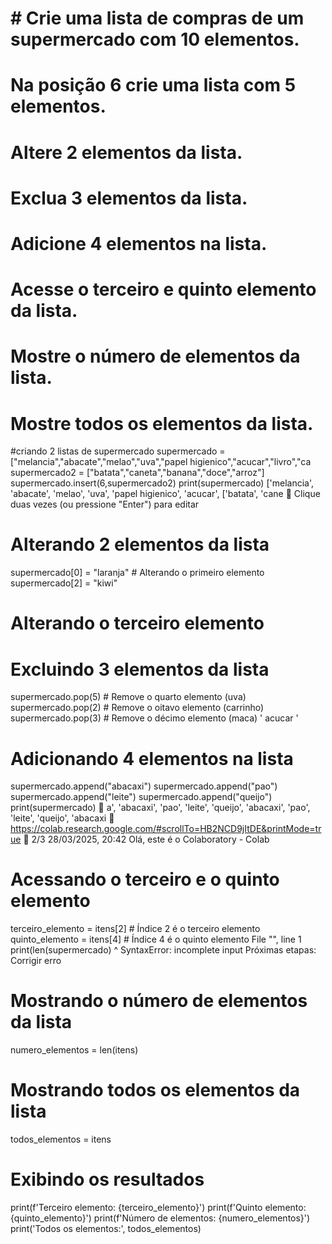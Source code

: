 # # Crie uma lista de compras de um supermercado com 10 elementos.
# Na posição 6 crie uma lista com 5 elementos.

# Altere 2 elementos da lista.
# Exclua 3 elementos da lista.
# Adicione 4 elementos na lista.

# Acesse o terceiro e quinto elemento da lista.

# Mostre o número de elementos da lista.

# Mostre todos os elementos da lista.



 #criando 2 listas de supermercado 
supermercado = ["melancia","abacate","melao","uva","papel higienico","acucar","livro","ca
 supermercado2 = ["batata","caneta","banana","doce","arroz"]
 supermercado.insert(6,supermercado2)
 print(supermercado)
 ['melancia', 'abacate', 'melao', 'uva', 'papel higienico', 'acucar', ['batata', 'cane
 
 Clique duas vezes (ou pressione "Enter") para editar
 # Alterando 2 elementos da lista
 supermercado[0] = "laranja"  # Alterando o primeiro elemento
 supermercado[2] = "kiwi"     
# Alterando o terceiro elemento
 # Excluindo 3 elementos da lista
 supermercado.pop(5)  # Remove o quarto elemento (uva)
 supermercado.pop(2)  # Remove o oitavo elemento (carrinho)
 supermercado.pop(3)  # Remove o décimo elemento (maca)
 '
 acucar
 '
 # Adicionando 4 elementos na lista
 supermercado.append("abacaxi")
 supermercado.append("pao")
 supermercado.append("leite")
 supermercado.append("queijo")
 print(supermercado)
 
 a', 'abacaxi', 'pao', 'leite', 'queijo', 'abacaxi', 'pao', 'leite', 'queijo', 'abacaxi
 
 https://colab.research.google.com/#scrollTo=HB2NCD9jItDE&printMode=true
 
 2/3
28/03/2025, 20:42
 Olá, este é o Colaboratory - Colab
 # Acessando o terceiro e o quinto elemento
 terceiro_elemento = itens[2]  # Índice 2 é o terceiro elemento
 quinto_elemento = itens[4]  # Índice 4 é o quinto elemento
  File 
"<ipython-input-49-251be378965c>", line 1
    print(len(supermercado)
                           ^
 SyntaxError: incomplete input
 Próximas etapas:
 Corrigir erro
 # Mostrando o número de elementos da lista
 numero_elementos = len(itens)
 # Mostrando todos os elementos da lista
 todos_elementos = itens
 # Exibindo os resultados
 print(f'Terceiro elemento: {terceiro_elemento}')
 print(f'Quinto elemento: {quinto_elemento}')
 print(f'Número de elementos: {numero_elementos}')
 print('Todos os elementos:', todos_elementos)
